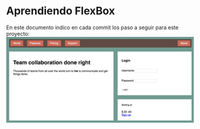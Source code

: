 # Aprendiendo FlexBox
En este documento indico en cada commit los paso a seguir para este proyecto:
![](/images/project.png)